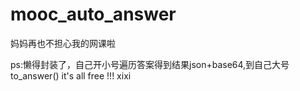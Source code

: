 # mooc_auto_answer
妈妈再也不担心我的网课啦

ps:懒得封装了，自己开小号遍历答案得到结果json+base64,到自己大号to_answer()
it's all free !!! xixi
